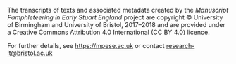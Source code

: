 The transcripts of texts and associated metadata created by 
the _Manuscript Pamphleteering in Early Stuart England_ project 
are copyright © University of Birmingham and University of Bristol,
2017–2018 and are provided under a Creative Commons Attribution 4.0 International (CC BY 4.0) licence.

For further details, see https://mpese.ac.uk or contact research-it@bristol.ac.uk